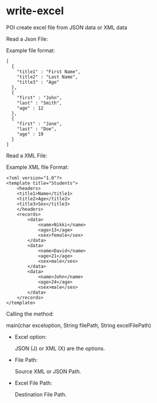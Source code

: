 # write-excel
POI create excel file from JSON data or XML data

Read a Json File:

Example file format:

```
[ 
  { 
    "title1" : "First Name",
    "title2" : "Last Name",
    "title3" : "Age"	
  },	
  {
    "first" : "John",
    "last" : "Smith",
    "age" : 12
  }, 
  {
    "first" : "Jane",
    "last" : "Doe",
    "age" : 19
  }
]
```
Read a XML File:

Example XML file Format:
```
<?xml version="1.0"?>
<template title="Students">
	<headers>
	<title1>Name</title1>
	<title2>Age</title2>
	<title3>Sex</title3>
	</headers>
	<records>
		<data>
			<name>Nikki</name>
			<age>13</age>
			<sex>female</sex>
		</data>
		<data>
			<name>David</name>
			<age>21</age>
			<sex>male</sex>
		</data>
		<data>
			<name>John</name>
			<age>24</age>
			<sex>male</sex>
		</data>
	</records>
</template>
```


Calling the method:

main(char exceloption, String filePath, String excelFilePath)

* Excel option:

	JSON (J) or XML (X) are the options.

* File Path:

	Source XML or JSON Path.

* Excel File Path:

	Destination File Path.	
	

